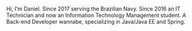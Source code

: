 Hi, I'm Daniel. 
Since 2017 serving the Brazilian Navy. 
Since 2016 an IT Technician and now an Information Technology Management student. 
A Back-end Developer wannabe, specializing in Java/Java EE and Spring.
<!---
DanMedeiross/DanMedeiross is a ✨ special ✨ repository because its `README.md` (this file) appears on your GitHub profile.
You can click the Preview link to take a look at your changes.
--->

